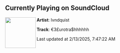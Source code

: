 ## Currently Playing on SoundCloud

[<img align="left" width="100" src="https://i1.sndcdn.com/artworks-U5HgokjhNrvKekly-hi9PzA-t500x500.jpg">](https://soundcloud.com/lvndquist/3urotrahhhhhh)

**Artist**: lvndquist 

**Track**: €3£urotra$hhhhhh

Last updated at 2/13/2025, 7:47:22 AM
